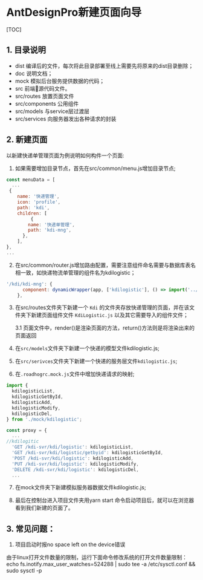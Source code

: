 # AntDesignPro新建页面向导

[TOC]

## 1. 目录说明

- dist
 编译后的文件，每次将此目录部署至线上需要先将原来的dist目录删除；
- doc
 说明文档；
- mock
 模拟后台服务提供数据的代码；
- src
 前端源代码文件。
- src/routes
 放置页面文件
- src/components
 公用组件
- src/models
 与service层过渡层
- src/services
 向服务器发出各种请求的封装

## 2. 新建页面

以新建快递单管理页面为例说明如何构件一个页面:

1. 如果需要增加目录节点，首先在src/common/menu.js增加目录节点;

```js
const menuData = [
  ...
 {
    name: '快递管理',
    icon: 'profile',
    path: 'kdi',
    children: [
         {
        name: '快递单管理',
        path: 'kdi-mng',
      },
    ],
},
...
```

2. 在src/common/router.js增加路由配置，需要注意组件命名需要与数据库表名相一致，如快递物流单管理的组件名为kdilogistic；

```js
'/kdi/kdi-mng': {
      component: dynamicWrapper(app, ['kdilogistic'], () => import('../routes/Kdi/KdiLogistic')),
    },
```

3. 在src/routes文件夹下新建一个 ```Kdi``` 的文件夹存放快递管理的页面，并在该文件夹下新建页面组件文件 ```KdiLogistic.js``` 以及其它需要导入的组件文件；

    3.1 页面文件中，render()是渲染页面的方法，return()方法则是将渲染出来的页面返回

4. 在```src/models```文件夹下新建一个快递的模型文件kdilogistic.js;

5. 在```src/serivces```文件夹下新建一个快递的服务层文件```kdilogistic.js```;

6. 在```.roadhogrc.mock.js```文件中增加快递请求的映射;

```js
import {
  kdilogisticList,
  kdilogisticGetById,
  kdilogisticAdd,
  kdilogisticModify,
  kdilogisticDel,
} from './mock/kdilogistic';
```

```js
const proxy = {
  ...
//kdilogitic
  'GET /kdi-svr/kdi/logistic': kdilogisticList,
  'GET /kdi-svr/kdi/logistic/getbyid': kdilogisticGetById,
  'POST /kdi-svr/kdi/logistic': kdilogisticAdd,
  'PUT /kdi-svr/kdi/logistic': kdilogisticModify,
  'DELETE /kdi-svr/kdi/logistic': kdilogisticDel,
  ...
```

7. 在mock文件夹下新建模拟服务器数据文件kdilogistic.js;

8. 最后在控制台进入项目文件夹用yarn start 命令启动项目后，就可以在浏览器看到我们新建的页面了。

## 3. 常见问题：

1. 项目启动时报no space left on the device错误

由于linux打开文件数量的限制，运行下面命令修改系统的打开文件数量限制：
echo fs.inotify.max_user_watches=524288 | sudo tee -a /etc/sysctl.conf && sudo sysctl -p
